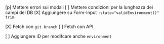 [p] Mettere errori sui modali
[ ] Mettere condizioni per la lunghezza dei campi del DB
[X] Aggiungere su Form-Input `:state="validEnvironment()" trim`

[X] Fetch con `git branch`
[ ] Fetch con API

[ ] Aggiungere ID per modifcare anche `environment`